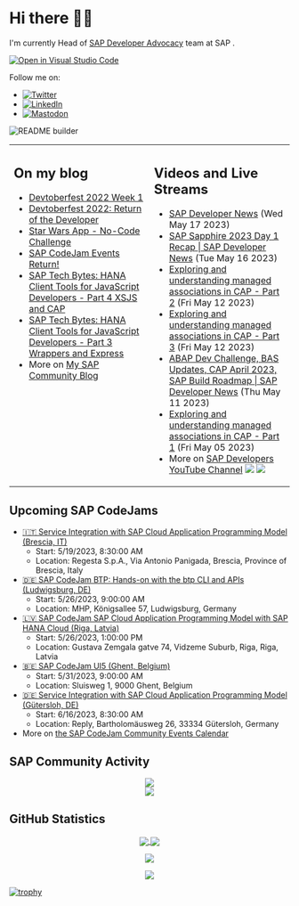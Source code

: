 
# Hi there 👋🏼

I'm currently Head of [SAP Developer Advocacy](https://developers.sap.com/developer-advocates.html) team at SAP .

[![Open in Visual Studio Code](https://img.shields.io/badge/Made%20for-VSCode-1f425f.svg)](https://github.dev/jung-thomas/jung-thomas)

Follow me on:
- <a href="https://twitter.com/thomas_jung"><img alt="Twitter" src="https://img.shields.io/badge/thomas_jung-%231DA1F2.svg?style=for-the-badge&logo=Twitter&logoColor=white"/></a>
- <a href="https://www.linkedin.com/in/thomasjungsap/"><img alt="LinkedIn" src="https://img.shields.io/badge/linkedin-%230077B5.svg?style=for-the-badge&logo=linkedin&logoColor=white"/></a>
- <a rel="me" href="https://mastodon.cloud/@thomas_jung"><img alt="Mastodon" src="https://img.shields.io/mastodon/follow/109262551990174478?domain=https%3A%2F%2Fmastodon.cloud%2F&style=social"/></a>

![README builder](https://github.com/jung-thomas/jung-thomas/workflows/README%20builder/badge.svg)

<table><tr><td valign="top" width="50%">
 
## On my blog
- [Devtoberfest 2022 Week 1](https://blogs.sap.com/?p=1618235) 
- [Devtoberfest 2022: Return of the Developer](https://blogs.sap.com/?p=1598237) 
- [Star Wars App - No-Code Challenge](https://blogs.sap.com/?p=1543686) 
- [SAP CodeJam Events Return!](https://blogs.sap.com/?p=1539697) 
- [SAP Tech Bytes: HANA Client Tools for JavaScript Developers - Part 4 XSJS and CAP](https://blogs.sap.com/?p=1519898) 
- [SAP Tech Bytes: HANA Client Tools for JavaScript Developers - Part 3 Wrappers and Express](https://blogs.sap.com/?p=1519778) 
- More on [My SAP Community Blog](https://people.sap.com/thomas.jung#content:blogposts)
</td>
  
<td valign="top" width="50%">
  
## Videos and Live Streams
- [SAP Developer News](https://www.youtube.com/watch?v=GwaLAkTfE1A) (Wed May 17 2023)
- [SAP Sapphire 2023 Day 1 Recap | SAP Developer News](https://www.youtube.com/watch?v=9vl1EpCo_GY) (Tue May 16 2023)
- [Exploring and understanding managed associations in CAP - Part 2](https://www.youtube.com/watch?v=n72qmk58wSs) (Fri May 12 2023)
- [Exploring and understanding managed associations in CAP - Part 3](https://www.youtube.com/watch?v=_Yc8NG5-1uY) (Fri May 12 2023)
- [ABAP Dev Challenge, BAS Updates, CAP April 2023, SAP Build Roadmap | SAP Developer News](https://www.youtube.com/watch?v=wmsJnS3NpME) (Thu May 11 2023)
- [Exploring and understanding managed associations in CAP - Part 1](https://www.youtube.com/watch?v=rds3CcROf9g) (Fri May 05 2023)
- More on [SAP Developers YouTube Channel](https://www.youtube.com/channel/UCNfmelKDrvRmjYwSi9yvrMg) ![](https://img.shields.io/youtube/channel/views/UCNfmelKDrvRmjYwSi9yvrMg) ![](https://img.shields.io/youtube/channel/subscribers/UCNfmelKDrvRmjYwSi9yvrMg)
</td></tr></table>

## Upcoming SAP CodeJams
- [🇮🇹 Service Integration with SAP Cloud Application Programming Model (Brescia, IT)](https://groups.community.sap.com/t5/sap-codejam/service-integration-with-sap-cloud-application-programming-model/ev-p/224275)
  - Start: 5/19/2023, 8:30:00 AM
  - Location: Regesta S.p.A., Via Antonio Panigada, Brescia, Province of Brescia, Italy
- [🇩🇪 SAP CodeJam BTP: Hands-on with the btp CLI and APIs (Ludwigsburg, DE)](https://groups.community.sap.com/t5/sap-codejam/sap-codejam-btp-hands-on-with-the-btp-cli-and-apis-ludwigsburg/ev-p/219384)
  - Start: 5/26/2023, 9:00:00 AM
  - Location: MHP, Königsallee 57, Ludwigsburg, Germany
- [🇱🇻 SAP CodeJam SAP Cloud Application Programming Model with SAP HANA Cloud (Riga, Latvia)](https://groups.community.sap.com/t5/sap-codejam/sap-codejam-sap-cloud-application-programming-model-with-sap/ev-p/227235)
  - Start: 5/26/2023, 1:00:00 PM
  - Location: Gustava Zemgala gatve 74, Vidzeme Suburb, Riga, Riga, Latvia
- [🇧🇪 SAP CodeJam UI5 (Ghent, Belgium)](https://groups.community.sap.com/t5/sap-codejam/sap-codejam-ui5-ghent-belgium/ev-p/254700)
  - Start: 5/31/2023, 9:00:00 AM
  - Location: Sluisweg 1, 9000 Ghent, Belgium
- [🇩🇪 Service Integration with SAP Cloud Application Programming Model (Gütersloh, DE)](https://groups.community.sap.com/t5/sap-codejam/service-integration-with-sap-cloud-application-programming-model/ev-p/223935)
  - Start: 6/16/2023, 8:30:00 AM
  - Location: Reply, Bartholomäusweg 26, 33334 Gütersloh, Germany
- More on [the SAP CodeJam Community Events Calendar](https://groups.community.sap.com/t5/sap-codejam/eb-p/codejam-events)

## SAP Community Activity
<p align = "center">
<a href="https://people.sap.com/thomas.jung#overview">
  <img align="center" src="https://devrel-tools-prod-scn-badges-srv.cfapps.eu10.hana.ondemand.com/activity/thomas.jung" />
</a>
</br>
<a href="https://people.sap.com/thomas.jung#reputation">
  <img align="center" src="https://devrel-tools-prod-scn-badges-srv.cfapps.eu10.hana.ondemand.com/showcaseBadges/thomas.jung?test=2" />
</a>
</p>

## GitHub Statistics
<p align = "center">
<a href="https://github.com/anuraghazra/github-readme-stats">
  <img align="center" src="https://github-readme-stats.vercel.app/api?username=jung-thomas&count_private=true&show_icons=true&theme=dark&line_height=27" />
</a>
<a href="https://github.com/anuraghazra/github-readme-stats">
  <img align="center" src="https://github-readme-stats.vercel.app/api/top-langs/?username=jung-thomas&show_icons=true&theme=dark" />
</a>
</p>

<p align = "center">
 <img  src="https://github-readme-streak-stats.herokuapp.com/?user=jung-thomas&show_icons=true&locale=en&layout=compact&theme=dark&line_height=0" />
</p> 

<p align = "center">
 <img src="https://activity-graph.herokuapp.com/graph?username=jung-thomas&theme=redical">
</p> 

[![trophy](https://github-profile-trophy.vercel.app/?username=jung-thomas&theme=onedark)](https://github.com/ryo-ma/github-profile-trophy)


